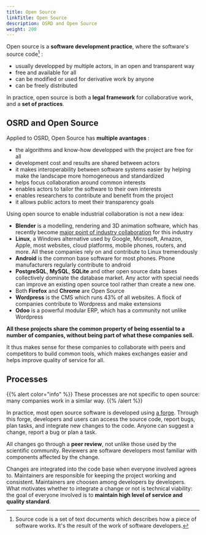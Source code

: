 ```yaml
---
title: Open Source
linkTitle: Open Source
description: OSRD and Open Source
weight: 200
---
```


Open source is a **software development practice**, where the software's source code[^source-code] :
 - usually developped by multiple actors, in an open and transparent way
 - free and available for all
 - can be modified or used for derivative work by anyone
 - can be freely distributed

In practice, open source is both a **legal framework** for collaborative work, and a **set of practices**.

[^source-code]: Source code is a set of text documents which describes how a piece of software works. It's the result of the work of software developers.

## OSRD and Open Source

Applied to OSRD, Open Source has **multiple avantages** :
 - the algorithms and know-how developped with the project are free for all
 - development cost and results are shared between actors
 - it makes interoperability between software systems easier by helping make the landscape more homogeneous and standardized
 - helps focus collaboration around common interests
 - enables actors to tailor the software to their own interests
 - enables researchers to contribute and benefit from the project
 - it allows public actors to meet their transparency goals

Using open source to enable industrial collaboration is not a new idea:
 - **Blender** is a modelling, rendering and 3D animation software, which has recently become [major point of industry collaboration](https://fund.blender.org/) for this industry
 - **Linux**, a Windows alternative used by Google, Microsoft, Amazon, Apple, most websites, cloud platforms, mobile phones, routers, and more. All these companies rely on and contribute to Linux tremendously
 - **Android** is the common base software for most phones. Phone manufacturers regularly contribute to android
 - **PostgreSQL**, **MySQL**, **SQLite** and other open source data bases collectively dominate the database market. Any actor with special needs can improve an existing open source tool rather than create a new one.
 - Both **Firefox** and **Chrome** are Open Source
 - **Wordpress** is the CMS which runs 43% of all websites. A flock of companies contribute to Wordpress and make extensions
 - **Odoo** is a powerful modular ERP, which has a community not unlike Wordpress

**All these projects share the common property of being essential to a number of companies, without being part of what these companies sell.**

It thus makes sense for these companies to collaborate with peers and competitors to build common tools, which makes exchanges easier and helps improve quality of service for all.

## Processes

{{% alert color="info" %}}
These processes are not specific to open source: many companies work in a similar way.
{{% /alert %}}


In practice, most open source software is developed using [a forge](https://github.com/osrd-project/osrd). Through this forge, developers and users can access the source code, report bugs, plan tasks, and integrate new changes to the code.
Anyone can suggest a change, report a bug or plan a task.

All changes go through a **peer review**, not unlike those used by the scientific community.
Reviewers are software developers most familiar with components affected by the change.

Changes are integrated into the code base when everyone involved agrees to.
Maintainers are responsible for keeping the project working and consistent. Maintainers are choosen among developers by developers.
What motivates whether to integrate a change or not is technical viability: the goal of everyone involved is to **maintain high level of service and quality standard**.
